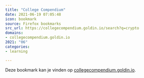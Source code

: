 ```yaml
---
title: "College Compendium"
date: 2021-06-19 07:05:48
icon: bookmark
source: Firefox bookmarks
src_url: https://collegecompendium.goldin.io/search?q=crypto
domains:
- collegecompendium.goldin.io
2021: "06"
categories:
- learning

---
```

Deze bookmark kan je vinden op [collegecompendium.goldin.io](https://collegecompendium.goldin.io/search?q=crypto).
